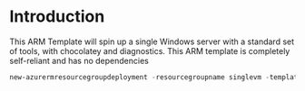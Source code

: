 # Introduction

This ARM Template will spin up a single Windows server with a standard set of tools, with chocolatey and diagnostics. This ARM template is completely self-reliant and has no dependencies

```Powershell
new-azurermresourcegroupdeployment -resourcegroupname singlevm -templatefile .\azuredeploy.json
```